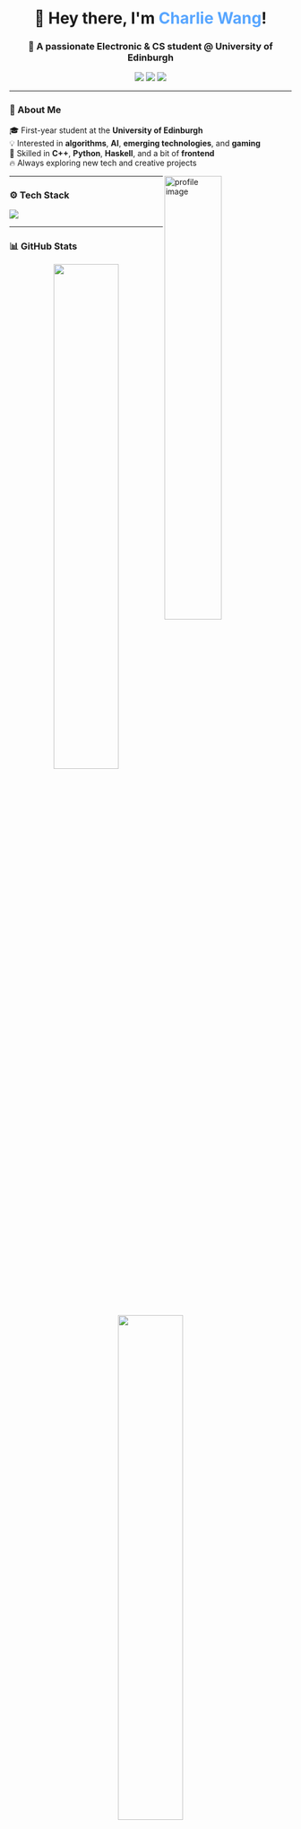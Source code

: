 <!--
**CPBzhan/CPBzhan** is a ✨ _special_ ✨ repository because its `README.md` (this file) appears on your GitHub profile.
-->

<h1 align="center">👋 Hey there, I'm <span style="color:#58a6ff;">Charlie Wang</span>!</h1>
<h3 align="center">🚀 A passionate Electronic & CS student @ University of Edinburgh</h3>

<p align="center">
  <a href="https://github.com/CPBzhan"><img src="https://img.shields.io/badge/-GitHub-181717?style=flat&logo=github"></a>
  <a href="mailto:1511952898@qq.com"><img src="https://img.shields.io/badge/-QQ%20Mail-c14438?style=flat&logo=gmail&logoColor=white"></a>
  <a href="mailto:zehanw66@gmail.com"><img src="https://img.shields.io/badge/-Gmail-D14836?style=flat&logo=gmail&logoColor=white"></a>
</p>

---

### 🧠 About Me

🎓 First-year student at the **University of Edinburgh**  
💡 Interested in **algorithms**, **AI**, **emerging technologies**, and **gaming**  
🧩 Skilled in **C++**, **Python**, **Haskell**, and a bit of **frontend**  
🔥 Always exploring new tech and creative projects  

<img align="right" alt="profile image" src="https://github.com/CPBzhan/CPBzhan/blob/main/img/profile.jpg" width="45%" />

---

### ⚙️ Tech Stack

<p align="left">
  <img src="https://skillicons.dev/icons?i=cpp,python,haskell,html,css,js,react,git,vscode" />
</p>

---

### 📊 GitHub Stats

<p align="center">
  <img width="48%" src="https://github-readme-stats.vercel.app/api?username=CPBzhan&show_icons=true&theme=tokyonight&hide_border=true" />
  <img width="48%" src="https://github-readme-streak-stats.herokuapp.com/?user=CPBzhan&theme=tokyonight&hide_border=true" />
</p>

<p align="center">
  <img width="48%" src="https://github-readme-stats.vercel.app/api/top-langs/?username=CPBzhan&layout=compact&theme=tokyonight&hide_border=true" />
</p>

---

### 🕹️ Fun Facts

- 💬 I love discussing **AI**, **game design**, and **competitive programming**
- 🎮 When not coding, you’ll find me gaming or trying out new gadgets
- 🧠 Motto: *“Build something cool. Learn something new.”*

---

### 🌌 Let's Connect

If you’re into similar things, feel free to reach out or collaborate — I’m always open to new ideas 🤝  

---
⭐️ *From [CPBzhan](https://github.com/CPBzhan)*  
